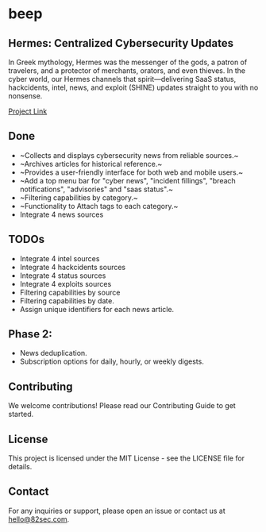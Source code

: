 # beep

## Hermes: Centralized Cybersecurity Updates

In Greek mythology, Hermes was the messenger of the gods, a patron of travelers, and a protector of merchants, orators, and even thieves. In the cyber world, our Hermes channels that spirit—delivering SaaS status, hackcidents, intel, news, and exploit (SHINE) updates straight to you with no nonsense.

[Project Link](https://matheo-lm.github.io/beep/#)

## Done
- ~Collects and displays cybersecurity news from reliable sources.~
- ~Archives articles for historical reference.~
- ~Provides a user-friendly interface for both web and mobile users.~
- ~Add a top menu bar for "cyber news", "incident fillings", "breach notifications", "advisories" and "saas status".~
- ~Filtering capabilities by category.~
- ~Functionality to Attach tags to each category.~
- Integrate 4 news sources

## TODOs
- Integrate 4 intel sources
- Integrate 4 hackcidents sources
- Integrate 4 status sources
- Integrate 4 exploits sources
- Filtering capabilities by source
- Filtering capabilities by date.
- Assign unique identifiers for each news article.

## Phase 2:
- News deduplication.
- Subscription options for daily, hourly, or weekly digests.


## Contributing
We welcome contributions! Please read our Contributing Guide to get started.

## License
This project is licensed under the MIT License - see the LICENSE file for details.

## Contact
For any inquiries or support, please open an issue or contact us at hello@82sec.com.


